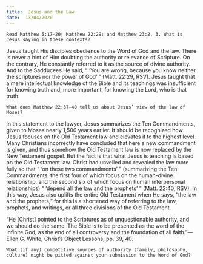 ```yaml
---
title:  Jesus and the Law
date:  13/04/2020
---
```


`Read Matthew 5:17–20; Matthew 22:29; and Matthew 23:2, 3. What is Jesus saying in these contexts?`

Jesus taught His disciples obedience to the Word of God and the law. There is never a hint of Him doubting the authority or relevance of Scripture. On the contrary, He constantly referred to it as the source of divine authority. And to the Sadducees He said, “ ‘You are wrong, because you know neither the scriptures nor the power of God’ ” (Matt. 22:29, RSV). Jesus taught that a mere intellectual knowledge of the Bible and its teachings was insufficient for knowing truth and, more important, for knowing the Lord, who is that truth.

`What does Matthew 22:37–40 tell us about Jesus’ view of the law of Moses?`

In this statement to the lawyer, Jesus summarizes the Ten Commandments, given to Moses nearly 1,500 years earlier. It should be recognized how Jesus focuses on the Old Testament law and elevates it to the highest level. Many Christians incorrectly have concluded that here a new commandment is given, and thus somehow the Old Testament law is now replaced by the New Testament gospel. But the fact is that what Jesus is teaching is based on the Old Testament law. Christ had unveiled and revealed the law more fully so that “ ‘on these two commandments’ ” (summarizing the Ten Commandments, the first four of which focus on the human-divine relationship, and the second six of which focus on human interpersonal relationships) “ ‘depend all the law and the prophets’ ” (Matt. 22:40, RSV). In this way, Jesus also uplifts the entire Old Testament when He says, “the law and the prophets,” for this is a shortened way of referring to the law, prophets, and writings, or all three divisions of the Old Testament.

“He [Christ] pointed to the Scriptures as of unquestionable authority, and we should do the same. The Bible is to be presented as the word of the infinite God, as the end of all controversy and the foundation of all faith.”—Ellen G. White, Christ’s Object Lessons, pp. 39, 40.

`What (if any) competitive sources of authority (family, philosophy, culture) might be pitted against your submission to the Word of God?`